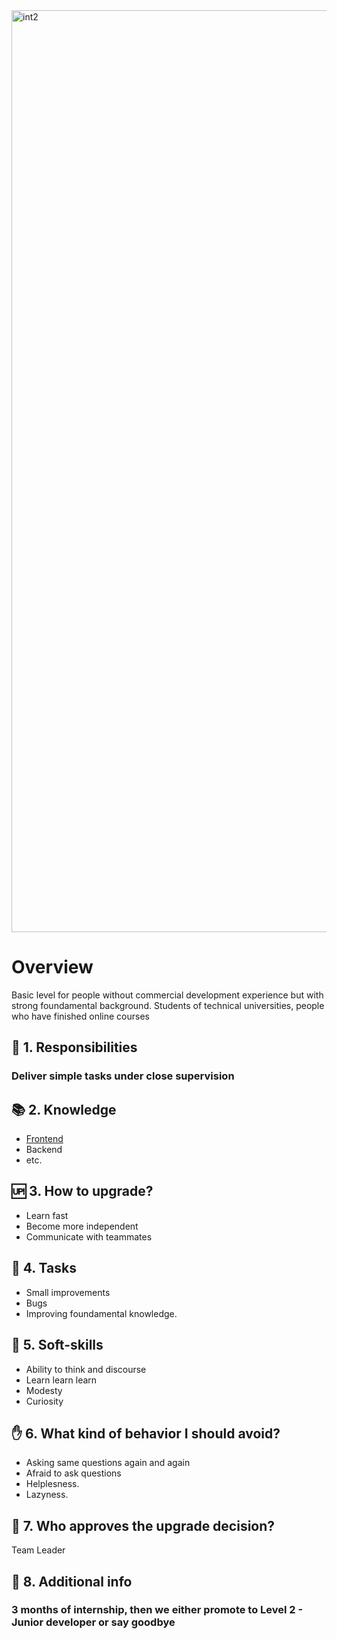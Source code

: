 <img width="1475" alt="int2" src="https://user-images.githubusercontent.com/47868427/120196414-7f96c600-c228-11eb-8eb1-32574c8b6bbc.png">

     
# Overview
Basic level for people without commercial development experience but with strong foundamental background.
Students of technical universities, people who have finished online courses

## 🦉 1. Responsibilities
### Deliver simple tasks under close supervision 

## 📚 2. Knowledge
- [Frontend](/hard-skills/frontend/Level%201%20-%20Intern.md)
- Backend
- etc.

## 🆙 3. How to upgrade?
- Learn fast
- Become more independent
- Communicate with teammates

## 🎯 4. Tasks
- Small improvements
- Bugs
- Improving foundamental knowledge.

## 🍦 5. Soft-skills
- Ability to think and discourse
- Learn learn learn
- Modesty
- Curiosity

## ✋ 6. What kind of behavior I should avoid?
- Asking same questions again and again
- Afraid to ask questions
- Helplesness. 
- Lazyness. 

## 🙍 7. Who approves the upgrade decision?
Team Leader

## 🥪 8. Additional info
### 3 months of internship, then we either promote to Level 2 - Junior developer or say goodbye
